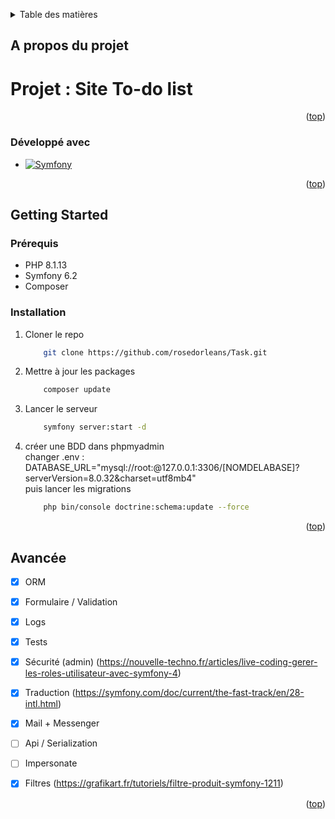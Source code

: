 <a name="readme-top"></a>

<!-- TABLE OF CONTENTS -->
<details>
  <summary>Table des matières</summary>
  <ol>
    <li>
      <a href="#a-propos-du-projet">About The Project</a>
      <ul>
        <li><a href="#developpe-avec">Built With</a></li>
      </ul>
    </li>
    <li>
      <a href="#getting-started">Getting Started</a>
      <ul>
        <li><a href="#prerequis">Prerequisites</a></li>
        <li><a href="#installation">Installation</a></li>
      </ul>
    </li>
    <li><a href="#avancee">Avancée</a></li>
  </ol>
</details>



<!-- ABOUT THE PROJECT -->
## A propos du projet

<h1>Projet : Site To-do list</h1>

<p align="right">(<a href="#readme-top">top</a>)</p>



### Développé avec

* [![Symfony][Symfony.com]][Symfony-url]

<p align="right">(<a href="#readme-top">top</a>)</p>



<!-- GETTING STARTED -->
## Getting Started

### Prérequis

* PHP 8.1.13
* Symfony 6.2
* Composer

### Installation

1. Cloner le repo
    ```sh
        git clone https://github.com/rosedorleans/Task.git
    ```
2. Mettre à jour les packages
    ```sh
        composer update
    ```
    
2. Lancer le serveur
    ```sh
        symfony server:start -d
    ```

3. créer une BDD dans phpmyadmin <br>
    changer .env : DATABASE_URL="mysql://root:@127.0.0.1:3306/[NOMDELABASE]?serverVersion=8.0.32&charset=utf8mb4" <br>
    puis lancer les migrations
    ```sh
        php bin/console doctrine:schema:update --force
    ```

<p align="right">(<a href="#readme-top">top</a>)</p>



<!-- Avancée -->
## Avancée

- [x] ORM 
- [x] Formulaire / Validation
- [x] Logs
- [x] Tests 
- [x] Sécurité (admin) (https://nouvelle-techno.fr/articles/live-coding-gerer-les-roles-utilisateur-avec-symfony-4)
- [x] Traduction (https://symfony.com/doc/current/the-fast-track/en/28-intl.html)
- [x] Mail + Messenger
- [ ] Api / Serialization
- [ ] Impersonate
- [x] Filtres (https://grafikart.fr/tutoriels/filtre-produit-symfony-1211)


<p align="right">(<a href="#readme-top">top</a>)</p>


<!-- MARKDOWN LINKS & IMAGES -->
<!-- https://www.markdownguide.org/basic-syntax/#reference-style-links -->

[Symfony.com]: https://shields.io/badge/Symfony-FF2D20?style=for-the-badge&logo=symfony&logoColor=white
[Symfony-url]: https://symfony.com
